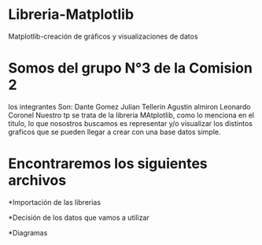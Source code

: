 # Libreria-Matplotlib
Matplotlib-creación de gráficos y visualizaciones de datos
# Somos del grupo N°3 de la Comision 2
los integrantes Son:
Dante Gomez 
Julian Tellerin
Agustin almiron
Leonardo Coronel
Nuestro tp se trata de la libreria MAtplotlib, como lo menciona en el titulo, lo que nosostros buscamos es representar y/o visualizar los distintos graficos que se pueden llegar a crear con una base datos simple.
# Encontraremos los siguientes archivos


*Importación de las librerias




*Decisión de los datos que vamos a utilizar





*Diagramas
